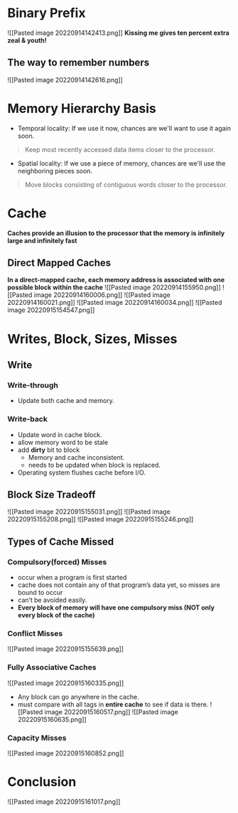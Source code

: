# Binary Prefix
![[Pasted image 20220914142413.png]]
**Kissing me gives ten percent extra zeal & youth!**
## The way to remember numbers
![[Pasted image 20220914142616.png]]
# Memory Hierarchy Basis
* Temporal locality: If we use it now, chances are we'll want to use it again soon.
> Keep most recently accessed data items closer to the processor.
* Spatial locality: If we use a piece of memory, chances are we'll use the neighboring pieces soon.
> Move blocks consisting of contiguous words closer to the processor.
# Cache
**Caches provide an illusion to the processor that the memory is infinitely large and infinitely fast**
## Direct Mapped Caches
**In a direct-mapped cache, each memory address is associated with one possible block within the cache**
![[Pasted image 20220914155950.png]]
![[Pasted image 20220914160006.png]]
![[Pasted image 20220914160021.png]]
![[Pasted image 20220914160034.png]]
![[Pasted image 20220915154547.png]]
# Writes, Block, Sizes, Misses
## Write
### Write-through
* Update both cache and memory.
### Write-back
* Update word in cache block.
* allow memory word to be stale
* add **dirty** bit to block
	* Memory and cache inconsistent.
	* needs to be updated when block is replaced.
* Operating system flushes cache before I/O.
## Block Size Tradeoff
![[Pasted image 20220915155031.png]]
![[Pasted image 20220915155208.png]]
![[Pasted image 20220915155246.png]]
## Types of Cache Missed
### Compulsory(forced) Misses
* occur when a program is first started
* cache does not contain any of that program’s data yet, so misses are bound to occur
* can’t be avoided easily.
* **Every block of memory will have one compulsory miss (NOT only every block of the cache)** 
### Conflict Misses
![[Pasted image 20220915155639.png]]
### Fully Associative Caches
![[Pasted image 20220915160335.png]]
* Any block can go anywhere in the cache.
* must compare with all tags in **entire cache** to see if data is there.
![[Pasted image 20220915160517.png]]
![[Pasted image 20220915160635.png]]
### Capacity Misses
![[Pasted image 20220915160852.png]]
# Conclusion
![[Pasted image 20220915161017.png]]
